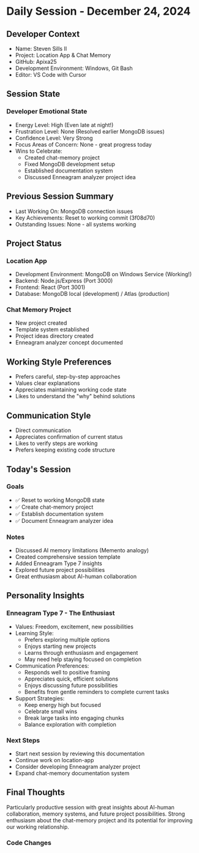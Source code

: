 # Daily Session - December 24, 2024

## Developer Context
- Name: Steven Sills II
- Project: Location App & Chat Memory
- GitHub: Apixa25
- Development Environment: Windows, Git Bash
- Editor: VS Code with Cursor

## Session State
### Developer Emotional State
- Energy Level: High (Even late at night!)
- Frustration Level: None (Resolved earlier MongoDB issues)
- Confidence Level: Very Strong
- Focus Areas of Concern: None - great progress today
- Wins to Celebrate: 
  - Created chat-memory project
  - Fixed MongoDB development setup
  - Established documentation system
  - Discussed Enneagram analyzer project idea

## Previous Session Summary
- Last Working On: MongoDB connection issues
- Key Achievements: Reset to working commit (3f08d70)
- Outstanding Issues: None - all systems working

## Project Status
### Location App
- Development Environment: MongoDB on Windows Service (Working!)
- Backend: Node.js/Express (Port 3000)
- Frontend: React (Port 3001)
- Database: MongoDB local (development) / Atlas (production)

### Chat Memory Project
- New project created
- Template system established
- Project ideas directory created
- Enneagram analyzer concept documented

## Working Style Preferences
- Prefers careful, step-by-step approaches
- Values clear explanations
- Appreciates maintaining working code state
- Likes to understand the "why" behind solutions

## Communication Style
- Direct communication
- Appreciates confirmation of current status
- Likes to verify steps are working
- Prefers keeping existing code structure

## Today's Session
### Goals
- ✅ Reset to working MongoDB state
- ✅ Create chat-memory project
- ✅ Establish documentation system
- ✅ Document Enneagram analyzer idea

### Notes
- Discussed AI memory limitations (Memento analogy)
- Created comprehensive session template
- Added Enneagram Type 7 insights
- Explored future project possibilities
- Great enthusiasm about AI-human collaboration

## Personality Insights
### Enneagram Type 7 - The Enthusiast
- Values: Freedom, excitement, new possibilities
- Learning Style: 
  - Prefers exploring multiple options
  - Enjoys starting new projects
  - Learns through enthusiasm and engagement
  - May need help staying focused on completion
- Communication Preferences:
  - Responds well to positive framing
  - Appreciates quick, efficient solutions
  - Enjoys discussing future possibilities
  - Benefits from gentle reminders to complete current tasks
- Support Strategies:
  - Keep energy high but focused
  - Celebrate small wins
  - Break large tasks into engaging chunks
  - Balance exploration with completion

### Next Steps
- Start next session by reviewing this documentation
- Continue work on location-app
- Consider developing Enneagram analyzer project
- Expand chat-memory documentation system

## Final Thoughts
Particularly productive session with great insights about AI-human collaboration, memory systems, and future project possibilities. Strong enthusiasm about the chat-memory project and its potential for improving our working relationship.

### Code Changes 